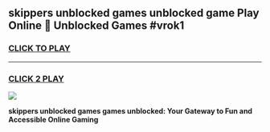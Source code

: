 
## skippers unblocked games unblocked game Play Online 👋 Unblocked Games #vrok1
<h3>
<a href="https://premium.freeplayer.one?title=skippers_unblocked_games&ref=21F">CLICK TO PLAY</a></h3>
<hr>

<h3>
<a href="https://premium.freeplayer.one?title=skippers_unblocked_games&ref=21F">CLICK 2 PLAY</a>
  
</h3>

<a href="https://premium.freeplayer.one?title=skippers_unblocked_games&ref=21F/"><img src="https://clearcache.store/games.png"></a>


**skippers unblocked games games unblocked: Your Gateway to Fun and Accessible Online Gaming**
